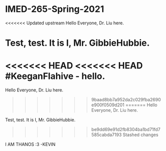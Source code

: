 # IMED-265-Spring-2021

<<<<<<< Updated upstream
Hello Everyone, Dr. Liu here.

Test, test. It is I, Mr. GibbieHubbie. 
=======
<<<<<<< HEAD
<<<<<<< HEAD
#KeeganFlahive - hello.
=======
Hello Everyone, Dr. Liu here.
>>>>>>> 9baad8bb7a952da2c029fba2690e900f0509d201
=======
Hello Everyone, Dr. Liu here.

Test, test. It is I, Mr. GibbieHubbie. 
>>>>>>> be9dd69e91d2fb8304ba1bd71fd7585cabda7193
>>>>>>> Stashed changes

I AM THANOS :3 -KEVIN
